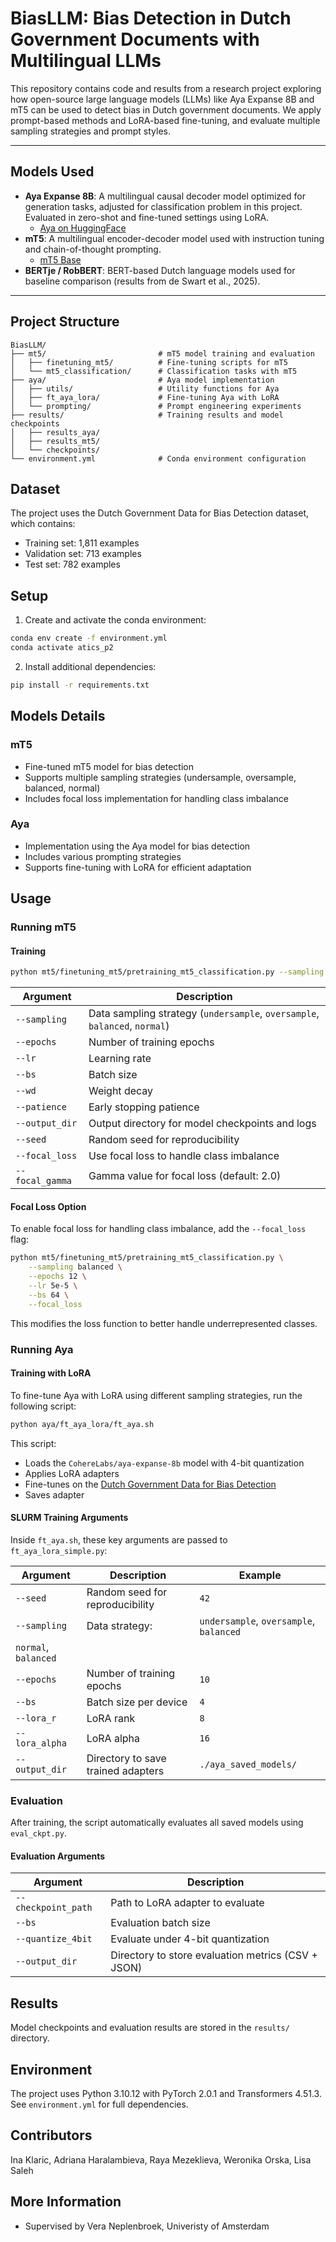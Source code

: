 # BiasLLM: Bias Detection in Dutch Government Documents with Multilingual LLMs

This repository contains code and results from a research project exploring how open-source large language models (LLMs) like Aya Expanse 8B and mT5 can be used to detect bias in Dutch government documents. We apply prompt-based methods and LoRA-based fine-tuning, and evaluate multiple sampling strategies and prompt styles.

---

## Models Used

- **Aya Expanse 8B**: A multilingual causal decoder model optimized for generation tasks, adjusted for classification problem in this project. Evaluated in zero-shot and fine-tuned settings using LoRA.
  - [Aya on HuggingFace](https://huggingface.co/CohereLabs/aya-expanse-8b)
- **mT5**: A multilingual encoder-decoder model used with instruction tuning and chain-of-thought prompting.
  - [mT5 Base](https://huggingface.co/google/mt5-base)
- **BERTje / RobBERT**: BERT-based Dutch language models used for baseline comparison (results from de Swart et al., 2025).

---

## Project Structure

```
BiasLLM/
├── mt5/                         # mT5 model training and evaluation
│   ├── finetuning_mt5/          # Fine-tuning scripts for mT5
│   └── mt5_classification/      # Classification tasks with mT5
├── aya/                         # Aya model implementation
│   ├── utils/                   # Utility functions for Aya
│   ├── ft_aya_lora/             # Fine-tuning Aya with LoRA
│   └── prompting/               # Prompt engineering experiments
├── results/                     # Training results and model checkpoints
│   ├── results_aya/     
│   ├── results_mt5/                
│   └── checkpoints/                    
└── environment.yml              # Conda environment configuration
```

## Dataset

The project uses the Dutch Government Data for Bias Detection dataset, which contains:
- Training set: 1,811 examples
- Validation set: 713 examples
- Test set: 782 examples
  
## Setup

1. Create and activate the conda environment:
```bash
conda env create -f environment.yml
conda activate atics_p2
```

2. Install additional dependencies:
```bash
pip install -r requirements.txt
```

## Models Details

### mT5
- Fine-tuned mT5 model for bias detection
- Supports multiple sampling strategies (undersample, oversample, balanced, normal)
- Includes focal loss implementation for handling class imbalance

### Aya
- Implementation using the Aya model for bias detection
- Includes various prompting strategies
- Supports fine-tuning with LoRA for efficient adaptation

## Usage

### Running mT5

#### Training

```bash
python mt5/finetuning_mt5/pretraining_mt5_classification.py --sampling balanced --epochs 12 --lr 5e-5 --bs 64
```

| Argument         | Description                                                                 |
|------------------|-----------------------------------------------------------------------------|
| `--sampling`     | Data sampling strategy (`undersample`, `oversample`, `balanced`, `normal`)  |
| `--epochs`       | Number of training epochs                                                   |
| `--lr`           | Learning rate                                                               |
| `--bs`           | Batch size                                                                  |
| `--wd`           | Weight decay                                                                |
| `--patience`     | Early stopping patience                                                     |
| `--output_dir`   | Output directory for model checkpoints and logs                             |
| `--seed`         | Random seed for reproducibility                                             |
| `--focal_loss`   | Use focal loss to handle class imbalance                                    |
| `--focal_gamma`  | Gamma value for focal loss (default: 2.0)                                   |

#### Focal Loss Option

To enable focal loss for handling class imbalance, add the `--focal_loss` flag:

```bash
python mt5/finetuning_mt5/pretraining_mt5_classification.py \
    --sampling balanced \
    --epochs 12 \
    --lr 5e-5 \
    --bs 64 \
    --focal_loss
```

This modifies the loss function to better handle underrepresented classes.

### Running Aya

#### Training with LoRA

To fine-tune Aya with LoRA using different sampling strategies, run the following script:

```bash
python aya/ft_aya_lora/ft_aya.sh
```

This script:
- Loads the `CohereLabs/aya-expanse-8b` model with 4-bit quantization
- Applies LoRA adapters
- Fine-tunes on the [Dutch Government Data for Bias Detection](https://huggingface.co/datasets/milenamileentje/Dutch-Government-Data-for-Bias-detection)
- Saves adapter

#### SLURM Training Arguments

Inside `ft_aya.sh`, these key arguments are passed to `ft_aya_lora_simple.py`:

| Argument       | Description                                   | Example                               |
|----------------|-----------------------------------------------|---------------------------------------|
| `--seed`       | Random seed for reproducibility               | `42`                                  |
| `--sampling`   | Data strategy:                                |`undersample`, `oversample`, `balanced`|
|                                                                        `normal`, `balanced`            |
| `--epochs`     | Number of training epochs                     | `10`                                  |
| `--bs`         | Batch size per device                         | `4`                                   |
| `--lora_r`     | LoRA rank                                     | `8`                                   |
| `--lora_alpha` | LoRA alpha                                    | `16`                                  |
| `--output_dir` | Directory to save trained adapters            | `./aya_saved_models/`                 |

### Evaluation

After training, the script automatically evaluates all saved models using `eval_ckpt.py`.

#### Evaluation Arguments

| Argument             | Description                                              |
|----------------------|----------------------------------------------------------|
| `--checkpoint_path`  | Path to LoRA adapter to evaluate                         |
| `--bs`               | Evaluation batch size                                    |
| `--quantize_4bit`    | Evaluate under 4-bit quantization                        |
| `--output_dir`       | Directory to store evaluation metrics (CSV + JSON)       |

## Results

Model checkpoints and evaluation results are stored in the `results/` directory.

## Environment

The project uses Python 3.10.12 with PyTorch 2.0.1 and Transformers 4.51.3. See `environment.yml` for full dependencies.

## Contributors

Ina Klaric, Adriana Haralambieva, Raya Mezeklieva, Weronika Orska, Lisa Saleh

## More Information
  
- Supervised by Vera Neplenbroek, Univeristy of Amsterdam
